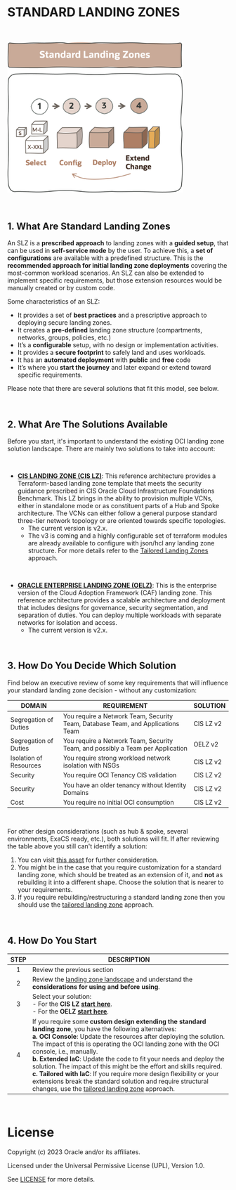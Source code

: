 # STANDARD LANDING ZONES

&nbsp; 

<img src="../images/lzf_standard.png" alt= “” width="400" height="value">

&nbsp; 

## 1. What Are Standard Landing Zones

An SLZ is a **prescribed approach** to landing zones with a **guided setup**, that can be used in **self-service mode** by the user. To achieve this, a **set of configurations** are available with a predefined structure. This is the **recommended approach for initial landing zone deployments** covering the most-common workload scenarios. An SLZ can also be extended to implement specific requirements, but those extension resources would be manually created or by custom code.

Some characteristics of an SLZ:

- It provides a set of **best practices** and a prescriptive approach to deploying secure landing zones.
- It creates a **pre-defined** landing zone structure (compartments, networks, groups, policies, etc.)
- It’s a **configurable** setup, with no design or implementation activities.
- It provides a **secure footprint** to safely land and uses workloads.
- It has an **automated deployment** with **public** and **free** code
- It’s where you **start the journey** and later expand or extend toward specific requirements.

Please note that there are several solutions that fit this model, see below.

&nbsp; 

## 2. What Are The Solutions Available

Before you start, it's important to understand the existing OCI landing zone solution landscape. There are mainly two solutions to take into account:

&nbsp; 

* **[CIS LANDING ZONE (CIS LZ)](https://docs.oracle.com/en/solutions/cis-oci-benchmark/index.html)**:  This reference architecture provides a Terraform-based landing zone template that meets the security guidance prescribed in CIS Oracle Cloud Infrastructure Foundations Benchmark. This LZ brings in the ability to provision multiple VCNs, either in standalone mode or as constituent parts of a Hub and Spoke architecture. The VCNs can either follow a general purpose standard three-tier network topology or are oriented towards specific topologies. 
  * The current version is v2.x.
  * The v3 is coming and a highly configurable set of terraform modules are already available to configure with json/hcl any landing zone structure. For more details refer to the [Tailored Landing Zones](/tailored_landing_zones/tailored_landing_zones.md) approach. 


&nbsp; 
* **[ORACLE ENTERPRISE LANDING ZONE (OELZ)](https://blogs.oracle.com/cloudsecurity/post/enterprise-scale-baseline-landing-zone-version2)**: This is the enterprise version of the Cloud Adoption Framework (CAF) landing zone. This reference architecture provides a scalable architecture and deployment that includes designs for governance, security segmentation, and separation of duties. You can deploy multiple workloads with separate networks for isolation and access.
  * The current version is v2.x.



&nbsp; 

## 3. How Do You Decide Which Solution

Find below an executive review of some key requirements that will influence your standard landing zone decision - without any customization:

| DOMAIN  |  REQUIREMENT | SOLUTION  |  
|---|---|---|
| Segregation of Duties | You require a Network Team, Security Team, Database Team, and Applications Team | CIS LZ v2 |
| Segregation of Duties | You require a Network Team, Security Team, and possibly a Team per Application| OELZ v2 |
| Isolation of Resources | You require strong workload network isolation with NSGs | CIS LZ v2 |
| Security | You require OCI Tenancy CIS validation | CIS LZ v2 |
| Security | You have an older tenancy without Identity Domains | CIS LZ v2 |
| Cost | You require no initial OCI consumption | CIS LZ v2 |

&nbsp; 

For other design considerations (such as hub & spoke, several environments, ExaCS ready, etc.), both solutions will fit. If after reviewing the table above you still can't identify a solution: 
1. You can visit [this asset](/commons/select_your_solution.pdf) for further consideration.
2. You might be in the case that you require customization for a standard landing zone, which should be treated as an extension of it, and **not** as rebuilding it into a different shape. Choose the solution that is nearer to your requirements.
3. If you require rebuilding/restructuring a standard landing zone then you should use the [tailored landing zone](/tailored_landing_zones/tailored_landing_zones.md) approach.

&nbsp; 

## 4. How Do You Start

| STEP  |   DESCRIPTION | 
|:---:|---|
| 1 | Review the previous section | 
| 2 | Review the [landing zone landscape](/commons/select_your_solution.pdf) and understand the **considerations for using and before using**.  |
|3 | Select your solution:<br>- For the **CIS LZ [start here](/standard_landing_zones/cis_lz_v2/cis_landing_zone_v2.md)**. <br>- For the **OELZ [start here](/standard_landing_zones/oelz_v2/oelz_v2.md)**.
| 4 | If you require some **custom design extending the standard landing zone**, you have the following alternatives: <br>**a. OCI Console**: Update the resources after deploying the solution. The impact of this is operating the OCI landing zone with the OCI console, i.e., manually.<br>**b. Extended IaC**: Update the code to fit your needs and deploy the solution. The impact of this might be the effort and skills required. <br>**c. Tailored with IaC**: If you require more design flexibility or your extensions break the standard solution and require structural changes, use the [tailored landing zone](/tailored_landing_zones/tailored_landing_zones.md) approach.

   
&nbsp; 

# License

Copyright (c) 2023 Oracle and/or its affiliates.

Licensed under the Universal Permissive License (UPL), Version 1.0.

See [LICENSE](https://github.com/oracle-devrel/technology-ngineering/blob/folder-structure/LICENSE) for more details.